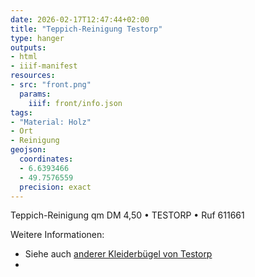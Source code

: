 ```yaml
---
date: 2026-02-17T12:47:44+02:00
title: "Teppich-Reinigung Testorp"
type: hanger
outputs:
- html
- iiif-manifest
resources:
- src: "front.png"
  params:
    iiif: front/info.json
tags:
- "Material: Holz"
- Ort
- Reinigung
geojson:
  coordinates:
  - 6.6393466
  - 49.7576559
  precision: exact
---
```

Teppich-Reinigung qm DM 4,50 • TESTORP • Ruf 611661

<div class="notes">
Weitere Informationen:
<ul>
<li>Siehe auch <a href="/post/67">anderer Kleiderbügel von Testorp</a></li>
<li><a href=""></a></li>
</ul>
</div>
